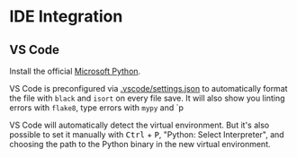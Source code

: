 # IDE Integration

## VS Code

Install the official [Microsoft Python](https://marketplace.visualstudio.com/items?itemName=ms-python.python).

VS Code is preconfigured via [.vscode/settings.json](../.vscode/settings.json) to automatically format the file with `black` and `isort` on every file save.
It will also show you linting errors with `flake8`, type errors with `mypy` and `p

VS Code will automatically detect the virtual environment.
But it's also possible to set it manually with <kbd>Ctrl</kbd> + <kbd>P</kbd>, "Python: Select Interpreter", and choosing the path to the Python binary in the new virtual environment.
